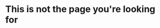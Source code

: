 # This is not the page you're looking for

<style>
    .notfound {
        background-image: url('/img/404.gif');
        height: 290px;
        width: 640px;
        position: relative;
        display: block;
        margin: auto;
        margin-top: 100px;
    }
</style>

<div class="notfound">
</div>